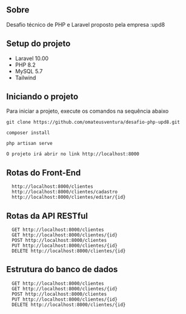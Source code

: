 ## Sobre

Desafio técnico de PHP e Laravel proposto pela empresa :upd8

## Setup do projeto

- Laravel 10.00
- PHP 8.2
- MySQL 5.7
- Tailwind


## Iniciando o projeto

Para iniciar a projeto, execute os comandos na sequência abaixo

```
git clone https://github.com/omateusventura/desafio-php-upd8.git
```

```
composer install
```

```
php artisan serve
```

```
O projeto irá abrir no link http://localhost:8000
```

## Rotas do Front-End

```
  http://localhost:8000/clientes
  http://localhost:8000/clientes/cadastro
  http://localhost:8000/clientes/editar/{id}
```

## Rotas da API RESTful

```
  GET http://localhost:8000/clientes
  GET http://localhost:8000/clientes/{id}
  POST http://localhost:8000/clientes
  PUT http://localhost:8000/clientes/{id}
  DELETE http://localhost:8000/clientes/{id}
```

## Estrutura do banco de dados

```
  GET http://localhost:8000/clientes
  GET http://localhost:8000/clientes/{id}
  POST http://localhost:8000/clientes
  PUT http://localhost:8000/clientes/{id}
  DELETE http://localhost:8000/clientes/{id}
```

